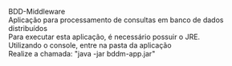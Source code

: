 BDD-Middleware  
Aplicação para processamento de consultas em banco de dados distribuídos  
Para executar esta aplicação, é necessário possuir o JRE.  
Utilizando o console, entre na pasta da aplicação   
Realize a chamada: "java -jar bddm-app.jar"  